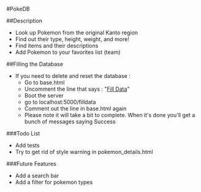 #PokeDB

##Description
- Look up Pokemon from the original Kanto region
- Find out their type, height, weight, and more!
- Find items and their descriptions
- Add Pokemon to your favorites list (team)

##Filling the Database
- If you need to delete and reset the database :
  - Go to base.html
  - Uncomment the line that says : "<a href="/filldata">Fill Data</a>"
  - Boot the server
  - go to localhost:5000/filldata
  - Comment out the line in base.html again
  - Please note it will take a bit to complete. When it's done you'll get a bunch of messages saying Success

###Todo List
- Add tests
- Try to get rid of style warning in pokemon_details.html 


###Future Features
- Add a search bar
- Add a filter for pokemon types

